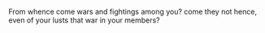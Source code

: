 From whence come wars and fightings among you? come they not hence, even of your lusts that war in your members?
